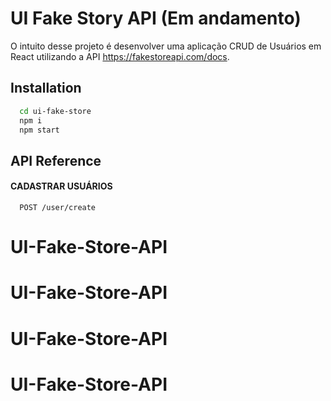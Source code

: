 # UI Fake Story API (Em andamento)

O intuito desse projeto é desenvolver uma aplicação CRUD de Usuários em React utilizando a API
https://fakestoreapi.com/docs.



## Installation


```bash
  cd ui-fake-store
  npm i
  npm start
```
    

## API Reference

#### CADASTRAR USUÁRIOS

```http
  POST /user/create
```
# UI-Fake-Store-API
# UI-Fake-Store-API
# UI-Fake-Store-API
# UI-Fake-Store-API
